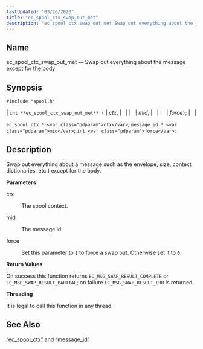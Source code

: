 ```yaml
---
lastUpdated: "03/26/2020"
title: "ec_spool_ctx_swap_out_met"
description: "ec spool ctx swap out met Swap out everything about the message except for the body int ec spool ctx swap out met ctx mid force ec spool ctx ctx message id mid int force Swap out everything about a message such as the envelope size context dictionaries etc except..."
---
```


<a name="apis.ec_spool_ctx_swap_out_met"></a> 
## Name

ec_spool_ctx_swap_out_met — Swap out everything about the message except for the body

## Synopsis

`#include "spool.h"`

| `int **ec_spool_ctx_swap_out_met** (` | <var class="pdparam">ctx</var>, |   |
|   | <var class="pdparam">mid</var>, |   |
|   | <var class="pdparam">force</var>`)`; |   |

`ec_spool_ctx * <var class="pdparam">ctx</var>`;
`message_id * <var class="pdparam">mid</var>`;
`int <var class="pdparam">force</var>`;<a name="idp62483744"></a> 
## Description

Swap out everything about a message such as the envelope, size, context dictionaries, etc.) except for the body.

**<a name="idp62485040"></a> Parameters**

<dl class="variablelist">

<dt>ctx</dt>

<dd>

The spool context.

</dd>

<dt>mid</dt>

<dd>

The message id.

</dd>

<dt>force</dt>

<dd>

Set this parameter to `1` to force a swap out. Otherwise set it to `0`.

</dd>

</dl>

**<a name="idp62492320"></a> Return Values**

On success this function returns `EC_MSG_SWAP_RESULT_COMPLETE` or `EC_MSG_SWAP_RESULT_PARTIAL`; on failure `EC_MSG_SWAP_RESULT_ERR` is returned.

**<a name="idp62494624"></a> Threading**

It is legal to call this function in any thread.

<a name="idp62495728"></a> 
## See Also

[“ec_spool_ctx”](/momentum/3/3-api/structs-ec-spool-ctx) and [“message_id”](/momentum/3/3-api/structs-message-id)